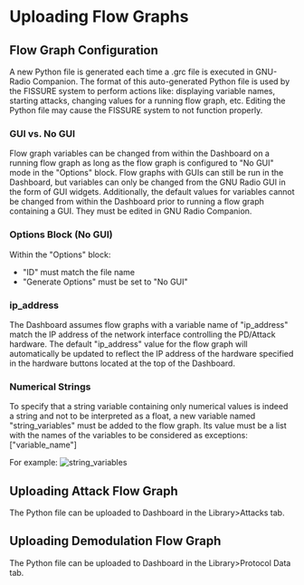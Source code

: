 # Uploading Flow Graphs

## Flow Graph Configuration
A new Python file is generated each time a .grc file is executed in GNU-Radio Companion. The format of this auto-generated Python file is used by the FISSURE system to perform actions like: displaying variable names, starting attacks, changing values for a running flow graph, etc. Editing the Python file may cause the FISSURE system to not function properly.

### GUI vs. No GUI

Flow graph variables can be changed from within the Dashboard on a running flow graph as long as the flow graph is configured to "No GUI" mode in the "Options" block. Flow graphs with GUIs can still be run in the Dashboard, but variables can only be changed from the GNU Radio GUI in the form of GUI widgets. Additionally, the default values for variables cannot be changed from within the Dashboard prior to running a flow graph containing a GUI. They must be edited in GNU Radio Companion.

### Options Block (No GUI)

Within the "Options" block:
*  "ID" must match the file name
*  "Generate Options" must be set to "No GUI"

### ip_address

The Dashboard assumes flow graphs with a variable name of "ip_address" match the IP address of the network interface controlling the PD/Attack hardware. The default "ip_address" value for the flow graph will automatically be updated to reflect the IP address of the hardware specified in the hardware buttons located at the top of the Dashboard.

### Numerical Strings

To specify that a string variable containing only numerical values is indeed a string and not to be interpreted as a float, a new variable named "string_variables" must be added to the flow graph. Its value must be a list with the names of the variables to be considered as exceptions: ["variable_name"]

For example:
![string_variables](./Images/string_variables.png)


## Uploading Attack Flow Graph
The Python file can be uploaded to Dashboard in the Library>Attacks tab.

## Uploading Demodulation Flow Graph
The Python file can be uploaded to Dashboard in the Library>Protocol Data tab.
